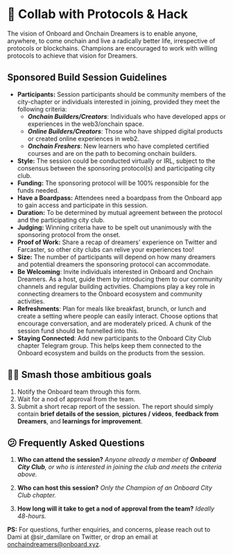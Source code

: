 # 🤝 Collab with Protocols & Hack

The vision of Onboard and Onchain Dreamers is to enable anyone, anywhere, to come onchain and live a radically better life, irrespective of protocols or blockchains. Champions are encouraged to work with willing protocols to achieve that vision for Dreamers.

## Sponsored Build Session Guidelines

* **Participants:** Session participants should be community members of the city-chapter or individuals interested in joining, provided they meet the following criteria:
   * ***Onchain Builders/Creators***: Individuals who have developed apps or experiences in the web3/onchain space.
   * ***Online Builders/Creators***: Those who have shipped digital products or created online experiences in web2.
   * ***Onchain Freshers***: New learners who have completed certified courses and are on the path to becoming onchain builders.
* **Style:** The session could be conducted virtually or IRL, subject to the consensus between the sponsoring protocol(s) and participating city club.
* **Funding:** The sponsoring protocol will be 100% responsible for the funds needed.
* **Have a Boardpass:** Attendees need a boardpass from the Onboard app to gain access and participate in this session.
* **Duration:** To be determined by mutual agreement between the protocol and the participating city club.
* **Judging:** Winning criteria have to be spelt out unanimously with the sponsoring protocol from the onset.
* **Proof of Work:** Share a recap of dreamers' experience on Twitter and Farcaster, so other city clubs can relive your experiences too!
* **Size:** The number of participants will depend on how many dreamers and potential dreamers the sponsoring protocol can accommodate.
* **Be Welcoming**: Invite individuals interested in Onboard and Onchain Dreamers. As a host, guide them by introducing them to our community channels and regular building activities. Champions play a key role in connecting dreamers to the Onboard ecosystem and community activities.
* **Refreshments**: Plan for meals like breakfast, brunch, or lunch and create a setting where people can easily interact. Choose options that encourage conversation, and are moderately priced. A chunk of the session fund should be funnelled into this.
* **Staying Connected**: Add new participants to the Onboard City Club chapter Telegram group. This helps keep them connected to the Onboard ecosystem and builds on the products from the session.

## 🤾‍♂️ Smash those ambitious goals

1. Notify the Onboard team through this form.
2. Wait for a nod of approval from the team.
3. Submit a short recap report of the session. The report should simply contain **brief details of the session**, **pictures / videos**, **feedback from Dreamers**, and **learnings for improvement**.

## 😕 Frequently Asked Questions

1. **Who can attend the session?**
   *Anyone already a member of **Onboard City Club**, or who is interested in joining the club and meets the criteria above.*

2. **Who can host this session?**
   *Only the Champion of an Onboard City Club chapter.*

3. **How long will it take to get a nod of approval from the team?**
   *Ideally 48-hours.*

**PS:** For questions, further enquiries, and concerns, please reach out to Dami at @sir_damilare on Twitter, or drop an email at onchaindreamers@onboard.xyz.